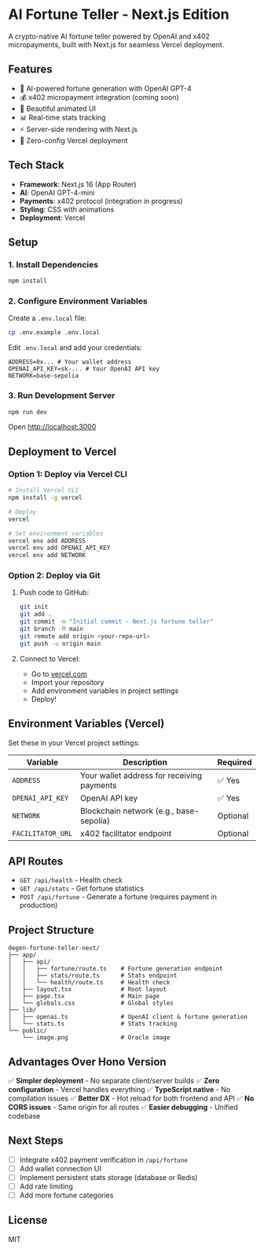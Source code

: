 # AI Fortune Teller - Next.js Edition

A crypto-native AI fortune teller powered by OpenAI and x402 micropayments, built with Next.js for seamless Vercel deployment.

## Features

- 🔮 AI-powered fortune generation with OpenAI GPT-4
- 💰 x402 micropayment integration (coming soon)
- 🎨 Beautiful animated UI
- 📊 Real-time stats tracking
- ⚡ Server-side rendering with Next.js
- 🚀 Zero-config Vercel deployment

## Tech Stack

- **Framework**: Next.js 16 (App Router)
- **AI**: OpenAI GPT-4-mini
- **Payments**: x402 protocol (integration in progress)
- **Styling**: CSS with animations
- **Deployment**: Vercel

## Setup

### 1. Install Dependencies

```bash
npm install
```

### 2. Configure Environment Variables

Create a `.env.local` file:

```bash
cp .env.example .env.local
```

Edit `.env.local` and add your credentials:

```env
ADDRESS=0x... # Your wallet address
OPENAI_API_KEY=sk-... # Your OpenAI API key
NETWORK=base-sepolia
```

### 3. Run Development Server

```bash
npm run dev
```

Open [http://localhost:3000](http://localhost:3000)

## Deployment to Vercel

### Option 1: Deploy via Vercel CLI

```bash
# Install Vercel CLI
npm install -g vercel

# Deploy
vercel

# Set environment variables
vercel env add ADDRESS
vercel env add OPENAI_API_KEY
vercel env add NETWORK
```

### Option 2: Deploy via Git

1. Push code to GitHub:
   ```bash
   git init
   git add .
   git commit -m "Initial commit - Next.js fortune teller"
   git branch -M main
   git remote add origin <your-repo-url>
   git push -u origin main
   ```

2. Connect to Vercel:
   - Go to [vercel.com](https://vercel.com)
   - Import your repository
   - Add environment variables in project settings
   - Deploy!

## Environment Variables (Vercel)

Set these in your Vercel project settings:

| Variable | Description | Required |
|----------|-------------|----------|
| `ADDRESS` | Your wallet address for receiving payments | ✅ Yes |
| `OPENAI_API_KEY` | OpenAI API key | ✅ Yes |
| `NETWORK` | Blockchain network (e.g., base-sepolia) | Optional |
| `FACILITATOR_URL` | x402 facilitator endpoint | Optional |

## API Routes

- `GET /api/health` - Health check
- `GET /api/stats` - Get fortune statistics
- `POST /api/fortune` - Generate a fortune (requires payment in production)

## Project Structure

```
degen-fortune-teller-next/
├── app/
│   ├── api/
│   │   ├── fortune/route.ts    # Fortune generation endpoint
│   │   ├── stats/route.ts      # Stats endpoint
│   │   └── health/route.ts     # Health check
│   ├── layout.tsx              # Root layout
│   ├── page.tsx                # Main page
│   └── globals.css             # Global styles
├── lib/
│   ├── openai.ts               # OpenAI client & fortune generation
│   └── stats.ts                # Stats tracking
└── public/
    └── image.png               # Oracle image
```

## Advantages Over Hono Version

✅ **Simpler deployment** - No separate client/server builds
✅ **Zero configuration** - Vercel handles everything
✅ **TypeScript native** - No compilation issues
✅ **Better DX** - Hot reload for both frontend and API
✅ **No CORS issues** - Same origin for all routes
✅ **Easier debugging** - Unified codebase

## Next Steps

- [ ] Integrate x402 payment verification in `/api/fortune`
- [ ] Add wallet connection UI
- [ ] Implement persistent stats storage (database or Redis)
- [ ] Add rate limiting
- [ ] Add more fortune categories

## License

MIT

